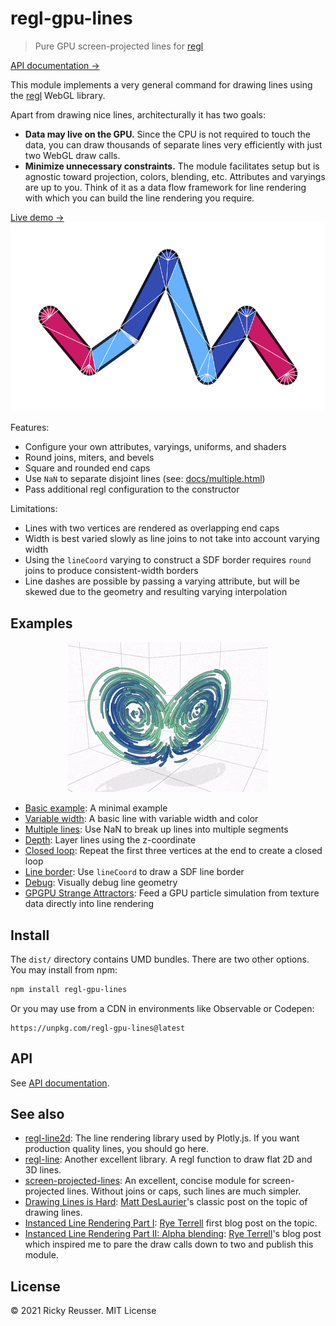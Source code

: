 # regl-gpu-lines

> Pure GPU screen-projected lines for [regl](https://github.com/regl-project/regl)

[API documentation &rarr;](./API.md)

This module implements a very general command for drawing lines using the [regl](https://github.com/regl-project/regl) WebGL library.

Apart from drawing nice lines, architecturally it has two goals:
- **Data may live on the GPU.** Since the CPU is not required to touch the data, you can draw thousands of separate lines very efficiently with just two WebGL draw calls.
- **Minimize unnecessary constraints.** The module facilitates setup but is agnostic toward projection, colors, blending, etc. Attributes and varyings are up to you. Think of it as a data flow framework for line rendering with which you can build the line rendering you require.

<p align="center">
  <div><a href="https://rreusser.github.io/regl-gpu-lines/docs/debug.html">Live demo &rarr;</a></div>
  <div><a href="https://rreusser.github.io/regl-gpu-lines/docs/debug.html">
    <img src="./docs/debug.png" alt="Lines with round joins and caps" width="600">
  </a></div>
</p>

Features:

- Configure your own attributes, varyings, uniforms, and shaders
- Round joins, miters, and bevels
- Square and rounded end caps
- Use `NaN` to separate disjoint lines (see: [docs/multiple.html](https://rreusser.github.io/regl-gpu-lines/docs/multiple.html))
- Pass additional regl configuration to the constructor

Limitations:

- Lines with two vertices are rendered as overlapping end caps
- Width is best varied slowly as line joins to not take into account varying width
- Using the `lineCoord` varying to construct a SDF border requires `round` joins to produce consistent-width borders
- Line dashes are possible by passing a varying attribute, but will be skewed due to the geometry and resulting varying interpolation

## Examples

<p align="center">
  <a href="https://observablehq.com/d/ab6cd8bb0137889c"><img src="./docs/lorenz.gif" alt="GPGPU Lorenz Attractor"></a>
</p>

- [Basic example](https://rreusser.github.io/regl-gpu-lines/docs/basic.html): A minimal example
- [Variable width](https://rreusser.github.io/regl-gpu-lines/docs/variable-width.html): A basic line with variable width and color
- [Multiple lines](https://rreusser.github.io/regl-gpu-lines/docs/multiple.html): Use NaN to break up lines into multiple segments
- [Depth](https://rreusser.github.io/regl-gpu-lines/docs/depth.html): Layer lines using the z-coordinate
- [Closed loop](https://rreusser.github.io/regl-gpu-lines/docs/closed-loop.html): Repeat the first three vertices at the end to create a closed loop
- [Line border](https://rreusser.github.io/regl-gpu-lines/docs/border.html): Use `lineCoord` to draw a SDF line border
- [Debug](https://rreusser.github.io/regl-gpu-lines/docs/debug.html): Visually debug line geometry
- [GPGPU Strange Attractors](https://observablehq.com/d/ab6cd8bb0137889c): Feed a GPU particle simulation from texture data directly into line rendering

## Install

The `dist/` directory contains UMD bundles. There are two other options. You may install from npm:

```bash
npm install regl-gpu-lines
```

Or you may use from a CDN in environments like Observable or Codepen:

```
https://unpkg.com/regl-gpu-lines@latest
```

## API

See [API documentation](./API.md).

## See also

- [regl-line2d](https://github.com/gl-vis/regl-line2d): The line rendering library used by Plotly.js. If you want production quality lines, you should go here.
- [regl-line](https://www.npmjs.com/package/regl-line): Another excellent library. A regl function to draw flat 2D and 3D lines.
- [screen-projected-lines](https://github.com/substack/screen-projected-lines): An excellent, concise module for screen-projected lines. Without joins or caps, such lines are much simpler.
- [Drawing Lines is Hard](https://mattdesl.svbtle.com/drawing-lines-is-hard): [Matt DesLaurier](https://twitter.com/mattdesl)'s classic post on the topic of drawing lines.
- [Instanced Line Rendering Part I](https://wwwtyro.net/2019/11/18/instanced-lines.html): [Rye Terrell](https://wwwtyro.net/) first blog post on the topic.
- [Instanced Line Rendering Part II: Alpha blending](https://wwwtyro.net/2021/10/01/instanced-lines-part-2.html): [Rye Terrell](https://wwwtyro.net/)'s blog post which inspired me to pare the draw calls down to two and publish this module.

## License

&copy; 2021 Ricky Reusser. MIT License
